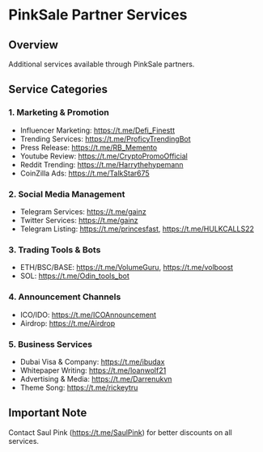 # PinkSale Partner Services

## Overview

Additional services available through PinkSale partners.

## Service Categories

### 1. Marketing & Promotion

- Influencer Marketing: https://t.me/Defi_Finestt
- Trending Services: https://t.me/ProficyTrendingBot
- Press Release: https://t.me/RB_Memento
- Youtube Review: https://t.me/CryptoPromoOfficial
- Reddit Trending: https://t.me/Harrythehypemann
- CoinZilla Ads: https://t.me/TalkStar675

### 2. Social Media Management

- Telegram Services: https://t.me/gainz
- Twitter Services: https://t.me/gainz
- Telegram Listing: https://t.me/princesfast, https://t.me/HULKCALLS22

### 3. Trading Tools & Bots

- ETH/BSC/BASE: https://t.me/VolumeGuru, https://t.me/volboost
- SOL: https://t.me/Odin_tools_bot

### 4. Announcement Channels

- ICO/IDO: https://t.me/ICOAnnouncement
- Airdrop: https://t.me/Airdrop

### 5. Business Services

- Dubai Visa & Company: https://t.me/ibudax
- Whitepaper Writing: https://t.me/loanwolf21
- Advertising & Media: https://t.me/Darrenukvn
- Theme Song: https://t.me/rickeytru

## Important Note

Contact Saul Pink (https://t.me/SaulPink) for better discounts on all services.